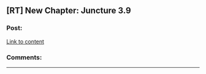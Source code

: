 ## [RT] New Chapter: Juncture 3.9

### Post:

[Link to content](http://junctureserial.blogspot.com/2015/12/juncture-39.html)

### Comments:

---

